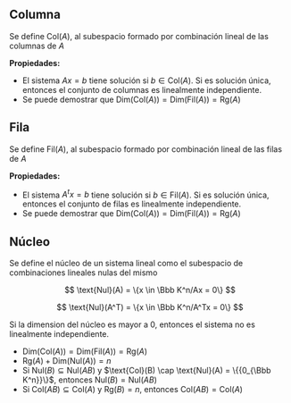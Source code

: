 ## Columna

Se define $\text{Col}(A)$, al subespacio formado por combinación lineal de las columnas de $A$

**Propiedades:**

- El sistema $Ax = b$ tiene solución si $b \in \text{Col}(A)$. Si es solución única, entonces el conjunto de columnas es linealmente independiente.
- Se puede demostrar que $\text{Dim}(\text{Col}(A)) = \text{Dim}(\text{Fil}(A)) = \text{Rg}(A)$

## Fila

Se define $\text{Fil}(A)$, al subespacio formado por combinación lineal de las filas de $A$

**Propiedades:**

- El sistema $A^tx = b$ tiene solución si $b \in \text{Fil}(A)$. Si es solución única, entonces el conjunto de filas es linealmente independiente.
- Se puede demostrar que $\text{Dim}(\text{Col}(A)) = \text{Dim}(\text{Fil}(A)) = \text{Rg}(A)$

## Núcleo

Se define el núcleo de un sistema lineal como el subespacio de combinaciones lineales nulas del mismo

$$
\text{Nul}(A) = \{x \in \Bbb K^n/Ax = 0\}
$$

$$
\text{Nul}(A^T) = \{x \in \Bbb K^n/A^Tx = 0\}
$$

Si la dimension del núcleo es mayor a 0, entonces el sistema no es linealmente independiente.

- $\text{Dim}(\text{Col}(A)) = \text{Dim}(\text{Fil}(A)) = \text{Rg}(A)$
- $\text{Rg}(A) + \text{Dim}(\text{Nul}(A)) = n$
- Si $\text{Nul}(B) \subseteq \text{Nul}(AB)$ y $\text{Col}(B) \cap \text{Nul}(A) = \{{0_{\Bbb K^n}}\}$, entonces $\text{Nul}(B) = \text{Nul}(AB)$
- Si $\text{Col}(AB) \subseteq \text{Col}(A)$ y $\text{Rg}(B) = n$, entonces $\text{Col}(AB) = \text{Col}(A)$
